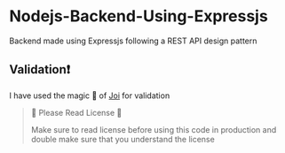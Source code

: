 # Nodejs-Backend-Using-Expressjs
Backend made using Expressjs following a REST API design pattern

## Validation❗
I have used the magic 🎇 of [Joi](https://github.com/hapijs/joi) for validation

> 🛑 Please Read License 🛑
> 
> Make sure to read license before using this code in production and double make sure that you understand the license
